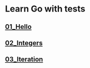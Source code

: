 # Learn Go with tests

## [01_Hello](https://github.com/dokyan1989/g1/tree/master/app/lgwt/hello)

## [02_Integers](https://github.com/dokyan1989/g1/tree/master/app/lgwt/integers)

## [03_Iteration](https://github.com/dokyan1989/g1/tree/master/app/lgwt/for)

